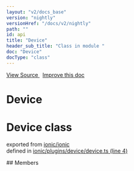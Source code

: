 ```yaml
---
layout: "v2/docs_base"
version: "nightly"
versionHref: "/docs/v2/nightly"
path: ""
id: api
title: "Device"
header_sub_title: "Class in module "
doc: "Device"
docType: "class"
---
```



<div class="improve-docs">
  <a href='http://github.com/driftyco/ionic2/tree/master/ionic/plugins/device/device.ts#L3'>
    View Source
  </a>
  &nbsp;
  <a href='http://github.com/driftyco/ionic2/edit/master/ionic/plugins/device/device.ts#L3'>
    Improve this doc
  </a>
</div>




<h1 class="api-title">

  Device



</h1>







<h1 class="class export">Device <span class="type">class</span></h1>
<p class="module">exported from <a href='undefined'>ionic/ionic</a><br/>
defined in <a href="https://github.com/driftyco/ionic2/tree/master/ionic/plugins/device/device.ts#L4-L123">ionic/plugins/device/device.ts (line 4)</a>
</p>
## Members

